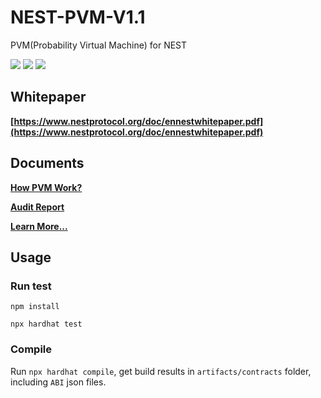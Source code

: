 # NEST-PVM-V1.1

PVM(Probability Virtual Machine) for NEST

![](https://img.shields.io/github/issues/NEST-Protocol/NEST-PVM-V1.0)
![](https://img.shields.io/github/stars/NEST-Protocol/NEST-PVM-V1.0)
![](https://img.shields.io/github/license/NEST-Protocol/NEST-PVM-V1.0)

## Whitepaper

**[https://www.nestprotocol.org/doc/ennestwhitepaper.pdf](https://www.nestprotocol.org/doc/ennestwhitepaper.pdf)**

## Documents

**[How PVM Work?](https://nestprotocol.org/docs/Building-On-NEST/Contracts)**

**[Audit Report](https://github.com/NEST-Protocol/NEST-Docs/blob/main/REP-NEST-PVM__final-20220729T091150Z.pdf)**

**[Learn More...](https://www.nestprotocol.com/)**

## Usage

### Run test

```shell
npm install

npx hardhat test
```

### Compile

Run `npx hardhat compile`, get build results in `artifacts/contracts` folder, including `ABI` json files.
